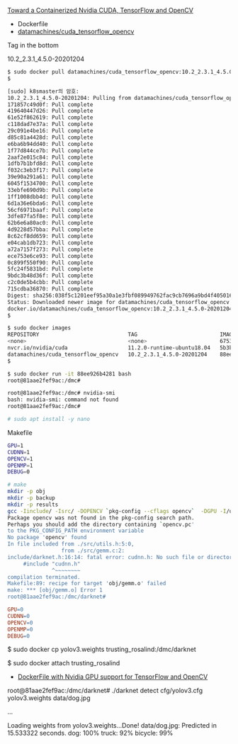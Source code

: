 

[Toward a Containerized Nvidia CUDA, TensorFlow and OpenCV](https://www.datamachines.io/blog/toward-a-containerized-nvidia-cuda-tensorflow-and-opencv)

* Dockerfile
* [datamachines/cuda_tensorflow_opencv](datamachines/cuda_tensorflow_opencv)

Tag in the bottom

10.2_2.3.1_4.5.0-20201204

```bash
$ sudo docker pull datamachines/cuda_tensorflow_opencv:10.2_2.3.1_4.5.0-20201204
$
```

```bash
[sudo] k8smaster의 암호: 
10.2_2.3.1_4.5.0-20201204: Pulling from datamachines/cuda_tensorflow_opencv
171857c49d0f: Pull complete 
419640447d26: Pull complete 
61e52f862619: Pull complete 
c118dad7e37a: Pull complete 
29c091e4be16: Pull complete 
d85c81a4428d: Pull complete 
e6ba6b94dd40: Pull complete 
1f77d844ce7b: Pull complete 
2aaf2e015c84: Pull complete 
1dfb7b1bfd8d: Pull complete 
f032c3eb3f17: Pull complete 
39e90a291a61: Pull complete 
6045f1534700: Pull complete 
33ebfe690d9b: Pull complete 
1ff1008dbb4d: Pull complete 
6d1a36e6bda6: Pull complete 
56cf6971baaf: Pull complete 
3dfe87fa5f8e: Pull complete 
62b6e6a80ac0: Pull complete 
4d9228d57bba: Pull complete 
8c62cf8dd659: Pull complete 
e04cab1db723: Pull complete 
a72a7157f273: Pull complete 
ece753e6ce93: Pull complete 
0c899f550f90: Pull complete 
5fc24f5831bd: Pull complete 
9bdc3b48d36f: Pull complete 
c2c0de5b4cbb: Pull complete 
715cdba36870: Pull complete 
Digest: sha256:038f5c1201eef95a30a1e3fbf089949762fac9cb7696a9bd4f405016fce7ac74
Status: Downloaded newer image for datamachines/cuda_tensorflow_opencv:10.2_2.3.1_4.5.0-20201204
docker.io/datamachines/cuda_tensorflow_opencv:10.2_2.3.1_4.5.0-20201204
$
```

```bash
$ sudo docker images
REPOSITORY                            TAG                          IMAGE ID            CREATED             SIZE
<none>                                <none>                       67532306e1b6        41 minutes ago      4.23GB
nvcr.io/nvidia/cuda                   11.2.0-runtime-ubuntu18.04   5b3bfc967c6d        2 weeks ago         2.01GB
datamachines/cuda_tensorflow_opencv   10.2_2.3.1_4.5.0-20201204    88ee926b4281        7 weeks ago         8.32GB
$
```



```bash
$ sudo docker run -it 88ee926b4281 bash
root@81aae2fef9ac:/dmc# 
```



```bash
root@81aae2fef9ac:/dmc# nvidia-smi
bash: nvidia-smi: command not found
root@81aae2fef9ac:/dmc#

# sudo apt install -y nano 
```

Makefile

```bash
GPU=1
CUDNN=1
OPENCV=1
OPENMP=1
DEBUG=0

```

```bash
# make
mkdir -p obj
mkdir -p backup
mkdir -p results
gcc -Iinclude/ -Isrc/ -DOPENCV `pkg-config --cflags opencv`  -DGPU -I/usr/local/cuda/include/ -DCUDNN  -Wall -Wno-unused-result -Wno-unknown-pragmas -Wfatal-errors -fPIC -fopenmp -Ofast -DOPENCV -DGPU -DCUDNN -c ./src/gemm.c -o obj/gemm.o
Package opencv was not found in the pkg-config search path.
Perhaps you should add the directory containing `opencv.pc'
to the PKG_CONFIG_PATH environment variable
No package 'opencv' found
In file included from ./src/utils.h:5:0,
                 from ./src/gemm.c:2:
include/darknet.h:16:14: fatal error: cudnn.h: No such file or directory
     #include "cudnn.h"
              ^~~~~~~~~
compilation terminated.
Makefile:89: recipe for target 'obj/gemm.o' failed
make: *** [obj/gemm.o] Error 1
root@81aae2fef9ac:/dmc/darknet# 
```

```makefile
GPU=0
CUDNN=0
OPENCV=0
OPENMP=0
DEBUG=0
```



$ sudo docker cp yolov3.weights trusting_rosalind:/dmc/darknet 

$ sudo docker attach trusting_rosalind

* [DockerFile with Nvidia GPU support for TensorFlow and OpenCV](https://github.com/datamachines/cuda_tensorflow_opencv)

root@81aae2fef9ac:/dmc/darknet# ./darknet detect cfg/yolov3.cfg yolov3.weights data/dog.jpg

  ...

Loading weights from yolov3.weights...Done!
data/dog.jpg: Predicted in 15.533322 seconds.
dog: 100%
truck: 92%
bicycle: 99%